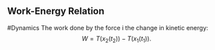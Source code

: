 ## Work-Energy Relation
#Dynamics 
The work done by the force i the change in kinetic energy: $$W=T(x_2(t_2))-T(x_1(t_1)).$$